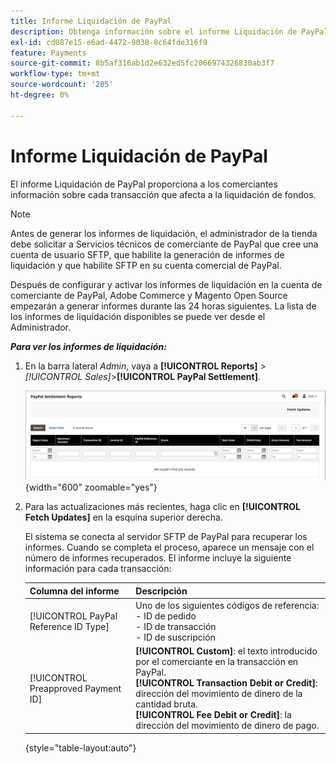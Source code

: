 ```yaml
---
title: Informe Liquidación de PayPal
description: Obtenga información sobre el informe Liquidación de PayPal como herramienta para administrar transacciones de PayPal.
exl-id: cd087e15-e6ad-4472-9038-8c64fde316f9
feature: Payments
source-git-commit: 8b5af316ab1d2e632ed5fc2066974326830ab3f7
workflow-type: tm+mt
source-wordcount: '205'
ht-degree: 0%

---
```


# Informe Liquidación de PayPal

El informe Liquidación de PayPal proporciona a los comerciantes información sobre cada transacción que afecta a la liquidación de fondos.

>[!NOTE]
>
>Antes de generar los informes de liquidación, el administrador de la tienda debe solicitar a Servicios técnicos de comerciante de PayPal que cree una cuenta de usuario SFTP, que habilite la generación de informes de liquidación y que habilite SFTP en su cuenta comercial de PayPal.

Después de configurar y activar los informes de liquidación en la cuenta de comerciante de PayPal, Adobe Commerce y Magento Open Source empezarán a generar informes durante las 24 horas siguientes. La lista de los informes de liquidación disponibles se puede ver desde el Administrador.

**_Para ver los informes de liquidación:_**

1. En la barra lateral _Admin_, vaya a **[!UICONTROL Reports]** > _[!UICONTROL Sales]_>**[!UICONTROL PayPal Settlement]**.

   ![Informes de liquidación de PayPal](../getting-started/assets/reports-sales-paypal-settlement.png){width="600" zoomable="yes"}

1. Para las actualizaciones más recientes, haga clic en **[!UICONTROL Fetch Updates]** en la esquina superior derecha.

   El sistema se conecta al servidor SFTP de PayPal para recuperar los informes. Cuando se completa el proceso, aparece un mensaje con el número de informes recuperados. El informe incluye la siguiente información para cada transacción:

   | Columna del informe | Descripción |
   | ------------ | ----------- |
   | [!UICONTROL PayPal Reference ID Type] | Uno de los siguientes códigos de referencia:<br/>- ID de pedido<br/>- ID de transacción<br/>- ID de suscripción |
   | [!UICONTROL Preapproved Payment ID] | **[!UICONTROL Custom]**: el texto introducido por el comerciante en la transacción en PayPal.<br/>**[!UICONTROL Transaction Debit or Credit]**: dirección del movimiento de dinero de la cantidad bruta.<br/>**[!UICONTROL Fee Debit or Credit]**: la dirección del movimiento de dinero de pago. |

   {style="table-layout:auto"}
